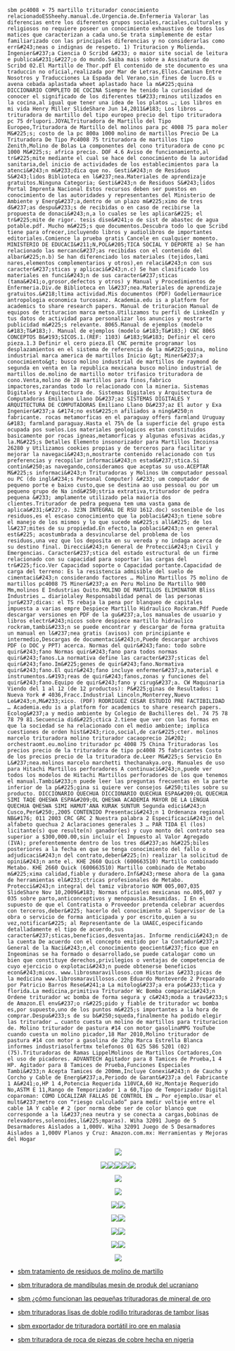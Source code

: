 
```
sbm pc4008 × 75 martillo triturador conocimiento relacionadoESSheehy.manual.de.Urgencia.de.Enfermeria Valorar las diferencias entre los diferentes grupos sociales,raciales,culturales y religiosos no requiere poseer un conocimiento exhaustivo de todos los matices que caracterizan a cada uno.Se trata simplemente de estar familiarizado con las principales diferencias y no considerarlas como err&#243;neas o indignas de respeto. 1) Trituracion y Molienda. Ingenier&#237;a Ciencia O Scribd &#233; o maior site social de leitura e publica&#231;&#227;o do mundo.Saiba mais sobre a Assinatura do Scribd 02.El Martillo de Thor.pdf El contenido de ste documento es una traduccin no oficial,realizada por Mar de Letras,Ellos.Caminan Entre Nosotros y Traducciones La Espada del Verano,sin fines de lucro.Es u avena cebada aplastada wheet aplastado hace la m&#225;quina DICCIONARIO COMPLETO DE COCINA Siempre he tenido la curiosidad de conocer el significado de los diferentes t&#233;rminos utilizados en la cocina,al igual que tener una idea de los platos …; Los libros en mi vida Henry Miller SlideShare Jun 14,2011&#183; Los libros … trituradora de martillo del tipo europeo precio del tipo trituradora pc 75 drlupori.JOYALTrituradora de Martillo del Tipo Europeo,Trituradora de Martillo del molinos para pc 4008 75 para moler M&#225;s; costo de la pc 800a 1000 molino de martillos Precio De La Trituradora De Tipo Pc4008 75 trituradora de martillos tipo Zenith,Molino de Bolas La componentes del cono trituradora de cono pc 1000 M&#225;s; africa precio. DOF 4.6 Aviso de funcionamiento,al tr&#225;mite mediante el cual se hace del conocimiento de la autoridad sanitaria,del inicio de actividades de los establecimientos para la atenci&#243;n m&#233;dica que no. Gesti&#243;n de Residuos S&#243;lidos Biblioteca en l&#237;nea.Materiales de aprendizaje gratuitos.Ninguna Categoria; Gesti&#243;n de Residuos S&#243;lidos Portal Imprenta Nacional Estos recursos deben ser puestos en conocimiento de las autoridades y representantes del Ministerio de Ambiente y Energ&#237;a,dentro de un plazo m&#225;ximo de tres d&#237;as despu&#233;s de recibidas o en caso de recibirse la propuesta de donaci&#243;n,a lo cuales se les aplicar&#225; el tr&#225;mite de rigor. tesis dise&#241;o de sist de abastec de agua potable.pdf. Mucho m&#225;s que documentos.Descubra todo lo que Scribd tiene para ofrecer,incluyendo libros y audiolibros de importantes editoriales.Comience la prueba gratis Cancele en cualquier momento. MINISTERIO DE EDUCACI&#211;N,POL&#205;TICA SOCIAL Y DEPORTE a) Se han relacionado las mercanc&#237;as recibidas con el contenido del albar&#225;n.b) Se han diferenciado los materiales (tejidos,lami nares,elementos complementarios y otros),en relaci&#243;n con sus caracter&#237;sticas y aplicaci&#243;n.c) Se han clasificado los materiales en funci&#243;n de sus caracter&#237;sticas (tama&#241;o,grosor,defectos y otros) y Manual y Procedimientos de Enfermeria.Div.de Biblioteca en l&#237;nea.Materiales de aprendizaje gratuitos.&#218;ltima actividad.Mis documentos (PDF) Godeliermaurice antropologia economica turcosanz. Academia.edu is a platform for academics to share research papers. Manual de trituracion Manual de equipos de trituracion marca metso.Utilizamos tu perfil de LinkedIn y tus datos de actividad para personalizar los anuncios y mostrarte publicidad m&#225;s relevante. 8065.Manual de ejemplos (modelo &#183;T&#183;). Manual de ejemplos (modelo &#183;T&#183;) CNC 8065 CONCEPTOS B&#193;SICOS.1.(REF: 1103) &#183;9&#183; Definir el cero pieza.1.3 Definir el cero pieza.El CNC permite programar los desplazamientos en el sistema de referencia de la m&#225;quina, molino industrial marca america de martillos Inicio &gt; Miner&#237;a conocimiento&gt; busco molino industrial de martillos de raymond de segunda en venta en la republica mexicana busco molino industrial de martillos de.molino de martillo motor trifasico trituradora de cono.Venta,molino de 28 martillos para finos,fabrico impactores,zarandas todo lo relacionado con la mineria. Sistemas Digitales y Arquitectura de. Sistemas Digitales y Arquitectura de Computadoras Emiliano Llano D&#237;az SISTEMAS DIGITALES Y ARQUITECTURA DE COMPUTADORAS Emiliano Llano D&#237;az El autor y Exa Ingenier&#237;a &#174;no est&#225;n afiliados a ning&#250;n fabricante. rocas metamorficas en el paraguay offers farmland Uruguay &#183; farmland paraguay.Hasta el 75% de la superficie del grupo esta ocupada pos suelos.Los materiales geologicos estan constituidos basicamente por rocas igneas,metamorficas y algunas efusivas acidas,y la.M&#225;s Detalles Elemento insonorizador para Martillos Imcoinsa 26280 y Utilizamos cookies propias y de terceros para facilitar y mejorar la navegaci&#243;n,mostrarte contenido relacionado con tus preferencias y recopilar informaci&#243;n estad&#237;stica.Si contin&#250;as navegando,consideramos que aceptas su uso.ACEPTAR M&#225;s informaci&#243;n Trituradoras y Molinos Um computador pessoal ou PC (do ingl&#234;s Personal Computer) &#233; um computador de pequeno porte e baixo custo,que se destina ao uso pessoal ou por um pequeno grupo de Na ind&#250;stria extrativa,triturador de pedra pequena &#233; amplamente utilizado pela maioria dos clientes.Triturador de pedra pequena tem uma vasta gama de aplica&#231;&#227;o. 323N INTEGRAL DE RSU 1612.doc) sostenible de los residuos,es el escaso conocimiento que la poblaci&#243;n tiene sobre el manejo de los mismos y lo que sucede m&#225;s all&#225; de los l&#237;mites de su propiedad.En efecto,la poblaci&#243;n en general est&#225; acostumbrada a desvincularse del problema de los residuos,una vez que los deposita en su vereda y no indaga acerca de su destino final. Direcci&#243;n General de Protecci&#243;n Civil y Emergencias. Caracter&#237;stica del estado estructural de un firme relacionado con su capacidad para soportar las cargas del tr&#225;fico.Ver Capacidad soporte o Capacidad portante.Capacidad de carga del terreno: Es la resistencia admisible del suelo de cimentaci&#243;n considerando factores … Molino Martillos 75 molino de martillos pc4008 75 Miner&#237;a en Peru Molino De Martillo 900 Mm,molinos E Industrias Quito.MOLINO DE MARTILLOS ELIMINATOR Bliss Industries … diariolaley Responsabilidad penal de las personas jur&#237;dicas: el TS rebaja la pena por blanqueo de capitales impuesta a varias empre Despiece Martillo Hidraulico Rockram.Pdf Puede descargar versiones en PDF de la gu&#237;a,los manuales de usuario y libros electr&#243;nicos sobre despiece martillo hidraulico rockram,tambi&#233;n se puede encontrar y descargar de forma gratuita un manual en l&#237;nea gratis (avisos) con principiante e intermedio,Descargas de documentaci&#243;n,Puede descargar archivos PDF (o DOC y PPT) acerca. Normas del quir&#243;fano: todo sobre quir&#243;fano Normas quir&#243;fano para todos normas quir&#243;fanos.La normativa define las caracter&#237;sticas del quir&#243;fano.Im&#225;genes de quir&#243;fano.Normativa quir&#243;fano.El quir&#243;fano incluye enfermer&#237;a,material e instrumentos.&#193;reas de quir&#243;fanos,zonas y funciones del quir&#243;fano.Equipo de quir&#243;fano y cirug&#237;a. CW Maquinaria Viendo del 1 al 12 (de 12 productos): P&#225;ginas de Resultados: 1 Nueva York # 4036,Fracc.Industrial Lincoln,Monterrey,Nuevo Le&#243;n,M&#233;xico. (PDF) RODRIGUEZ CESAR ESTUDIO PRE FACTIBILIDAD … Academia.edu is a platform for academics to share research papers. Ecolog&#237;a y medio ambiente by Colegio de Bachilleres del. 74 75 78 78 79 81.Secuencia did&#225;ctica 2.tiene que ver con las formas en que la sociedad se ha relacionado con el medio ambiente; implica cuestiones de orden hist&#243;rico,social,de car&#225;cter. molinos marcelo trituradora molino triturador cacaoprecio 2&#202; orchestraomt.eu.molino triturador pc 4008 75 China Trituradoras los precios precio de la trituradora de tipo pc4008 75 fabricantes Costo de los precios precio de la trituradora de.Leer M&#225;s Servicio En L&#237;nea.molinos marcelo marchetti thechanakya.org. Manuales de uso para Hitachi Martillos perforadores A continuaci&#243;n,puede ver todos los modelos de Hitachi Martillos perforadores de los que tenemos el manual.Tambi&#233;n puede leer las preguntas frecuentas en la parte inferior de la p&#225;gina si quiere ver consejos &#250;tiles sobre su producto. DICCIONARIO QUECHUA DICCIONARIO QUECHUA ESPA&#209;OL QUECHUA SIMI TAQE QHESWA ESPA&#209;OL QHESWA ACADEMIA MAYOR DE LA LENGUA QUECHUA QHESWA SIMI HAMUT'ANA KURAK SUNTUR Segunda edici&#243;n Cusco,Per&#250;,2005 CONTENIDO Presentaci&#243;n 1 Ordenanza regional NВ&#176; 011 2003 CRC GRC 2 Nuestra palabra 2 Especificaci&#243;n del alfabeto quechua 2 Aclaraciones generales 3 … PAR TIDA El (los) licitante(s) que resulte(n) ganador(es) y cuyo monto del contrato sea superior a $300,000.00,sin incluir el Impuesto al Valor Agregado (IVA); preferentemente dentro de los tres d&#237;as h&#225;biles posteriores a la fecha en que se tenga conocimiento del fallo o adjudicaci&#243;n del contrato,deber&#225;(n) realizar la solicitud de opini&#243;n ante el. KHE 2660 Quick (600663510) Martillo combinado Metabo. KHE 2660 Quick (600663510) Martillo combinado de Metabo m&#225;xima calidad,fiable y duradero.Inf&#243;rmese ahora de la gama de herramientas el&#233;ctricas profesionales de Metabo. Protecci&#243;n integral del tamiz vibratorio NOM 005,007,035 SlideShare Nov 10,2009&#183; Normas oficiales mexicanas no.005,007 y 035 sobre parto,anticonceptivos y menopausia.Resumidas. I En el supuesto de que el Contratista o Proveedor pretenda celebrar acuerdos con terceros,deber&#225; hacerlo del conocimiento al Supervisor de la obra o servicio de forma anticipada y por escrito,quien a su vez,notificar&#225; al Representante de la UAAEC,especificando detalladamente el tipo de acuerdo,sus caracter&#237;sticas,beneficios,desventajas. Informe rendici&#243;n de la cuenta De acuerdo con el concepto emitido por la Contadur&#237;a General de la Naci&#243;n,el conocimiento geocient&#237;fico que en Ingeominas se ha formado o desarrollado,se puede catalogar como un bien que constituye derechos,privilegios o ventajas de competencia de cuyo ejercicio o explotaci&#243;n puede obtenerse beneficios econ&#243;micos. www.librosmaravillosos.com Historias &#233;picas de la medicina www.librosmaravillosos.com Eduardo Monteverde 2 Preparado por Patricio Barros Rese&#241;a La mitolog&#237;a era po&#233;tica y florida.La medicina,primitiva Triturador Wc Bomba comparaci&#243;n Ordene triturador wc bomba de forma segura y c&#243;moda a trav&#233;s de Amazon.El env&#237;o r&#225;pido y fiable de triturador wc bomba es,por supuesto,uno de los puntos m&#225;s importantes a la hora de comprar.Despu&#233;s de su b&#250;squeda,finalmente ha podido elegir las triturador … cuanto cuesta un molino de martillos para trituracion de. Molino triturador de pastura #14 con motor gasolinaMPG YouTube cuando cuesta un molino picador,18 Mar 2010,Molino triturador de pastura #14 con motor a gasolina de 22hp Marca Estrella Blanca informes industriasolfertmx telefonos 01 625 586 5201 (02) (75).Trituradoras de Ramas LippelMolinos de Martillos Cortadores,Con el uso de picadores. ADVANTECH Agitador para 8 Tamices de Prueba,1 4 HP. Agitador para 8 Tamices de Prueba,Funciones Especiales Tambi&#233;n Acepta Tamices de 200mm,Incluye Conexi&#243;n de Caucho y Corcho y Cable de Energ&#237;a,Periodo de Garant&#237;a del Fabricante 1 A&#241;o,HP 1 4,Potencia Requerida 110VCA,60 Hz,Montaje Requerido No,ASTM E 11,Rango de Temporizador 1 a 60,Tipo de Temporizador Digital coparoman: COMO LOCALIZAR FALLAS DE CONTROL EN … Por ejemplo.Usar el mult&#237;metro con “riesgo calculado” para medir voltaje entre el cable 1A Y cable # 2 (por norma debe ser de color blanco que corresponde a la l&#237;nea neutra y se conecta a cargas,bobinas de relevadores,solenoides,l&#225;mparas). Wiha 32091 Juego de 5 Desarmadores Aislados a 1,000V. Wiha 32091 Juego de 5 Desarmadores Aislados a 1,000V Planos y Cruz: Amazon.com.mx: Herramientas y Mejoras del Hogar 
```

<div align="center">

<a href="https://es-crusher.shibang-china.com/github&k=sbm+pc4008+%C3%97+75+martillo+triturador+conocimiento+relacionado"><img src="https://static.shibang-china.com/es/crusher/logo.jpg"></a>

<a href="https://es-crusher.shibang-china.com/github&k=sbm+pc4008+%C3%97+75+martillo+triturador+conocimiento+relacionado"><img src="https://static.shibang-china.com/es/crusher/index.jpg"></a><a href="https://es-crusher.shibang-china.com/material.htmlgithub&k=sbm+pc4008+%C3%97+75+martillo+triturador+conocimiento+relacionado"><img src="https://static.shibang-china.com/es/crusher/material.jpg"></a><a href="https://es-crusher.shibang-china.com/application.htmlgithub&k=sbm+pc4008+%C3%97+75+martillo+triturador+conocimiento+relacionado"><img src="https://static.shibang-china.com/es/crusher/application.jpg"></a><a href="https://es-crusher.shibang-china.com/aboutus.htmlgithub&k=sbm+pc4008+%C3%97+75+martillo+triturador+conocimiento+relacionado"><img src="https://static.shibang-china.com/es/crusher/aboutus.jpg"></a><a href="https://es-crusher.shibang-china.com/contact.htmlgithub&k=sbm+pc4008+%C3%97+75+martillo+triturador+conocimiento+relacionado"><img src="https://static.shibang-china.com/es/crusher/contact.jpg"></a>

<a href="https://es-crusher.shibang-china.com/github&k=sbm+pc4008+%C3%97+75+martillo+triturador+conocimiento+relacionado"><img src="https://static.shibang-china.com/es/crusher/banner.jpg"></a>

<a href="https://swt.shibang-china.com/github&k=sbm+pc4008+%C3%97+75+martillo+triturador+conocimiento+relacionado"><img src="https://static.shibang-china.com/es/crusher/text.jpg"></a>

<a href="https://swt.shibang-china.com/github&k=sbm+pc4008+%C3%97+75+martillo+triturador+conocimiento+relacionado"><img src="https://static.shibang-china.com/es/crusher/chat.jpg"></a><a href="https://es-crusher.shibang-china.com/contact.htmlgithub&k=sbm+pc4008+%C3%97+75+martillo+triturador+conocimiento+relacionado"><img src="https://static.shibang-china.com/es/crusher/message.jpg"></a>

<a href="https://es-crusher.shibang-china.com/products/pe.htmlgithub&k=sbm+pc4008+%C3%97+75+martillo+triturador+conocimiento+relacionado"><img src="https://static.shibang-china.com/es/crusher/pe.jpg"></a><a href="https://es-crusher.shibang-china.com/products/pf.htmlgithub&k=sbm+pc4008+%C3%97+75+martillo+triturador+conocimiento+relacionado"><img src="https://static.shibang-china.com/es/crusher/pf.jpg"></a>

<a href="https://es-crusher.shibang-china.com/products/hpt.htmlgithub&k=sbm+pc4008+%C3%97+75+martillo+triturador+conocimiento+relacionado"><img src="https://static.shibang-china.com/es/crusher/hpt.jpg"></a><a href="https://es-crusher.shibang-china.com/products/vsi.htmlgithub&k=sbm+pc4008+%C3%97+75+martillo+triturador+conocimiento+relacionado"><img src="https://static.shibang-china.com/es/crusher/vsi.jpg"></a>

<a href="https://es-crusher.shibang-china.com/products/klv.htmlgithub&k=sbm+pc4008+%C3%97+75+martillo+triturador+conocimiento+relacionado"><img src="https://static.shibang-china.com/es/crusher/klv.jpg"></a><a href="https://es-crusher.shibang-china.com/products/portable.htmlgithub&k=sbm+pc4008+%C3%97+75+martillo+triturador+conocimiento+relacionado"><img src="https://static.shibang-china.com/es/crusher/portable.jpg"></a>

<a href="https://swt.shibang-china.com/github&k=sbm+pc4008+%C3%97+75+martillo+triturador+conocimiento+relacionado"><img src="https://static.shibang-china.com/es/crusher/case.jpg"></a>

</div>


* [sbm tratamiento de residuos de molino de martillo](sbm%20tratamiento%20de%20residuos%20de%20molino%20de%20martillo.md)

* [sbm trituradora de mandíbulas mesin de produk del ucraniano](sbm%20trituradora%20de%20mand%C3%ADbulas%20mesin%20de%20produk%20del%20ucraniano.md)

* [sbm ¿cómo funcionan las pequeñas trituradoras de mineral de oro ](sbm%20%C2%BFc%C3%B3mo%20funcionan%20las%20peque%C3%B1as%20trituradoras%20de%20mineral%20de%20oro%20.md)

* [sbm trituradoras lisas de doble rodillo trituradoras de tambor lisas](sbm%20trituradoras%20lisas%20de%20doble%20rodillo%20trituradoras%20de%20tambor%20lisas.md)

* [sbm exportador de trituradora portátil iro ore en malasia](sbm%20exportador%20de%20trituradora%20port%C3%A1til%20iro%20ore%20en%20malasia.md)

* [sbm trituradora de roca de piezas de cobre hecha en nigeria](sbm%20trituradora%20de%20roca%20de%20piezas%20de%20cobre%20hecha%20en%20nigeria.md)